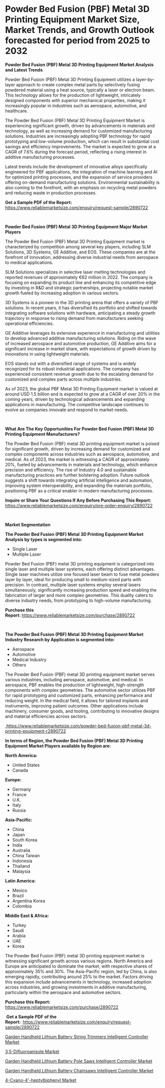 <p><h1>Powder Bed Fusion (PBF) Metal 3D Printing Equipment Market Size, Market Trends, and Growth Outlook forecasted for period from 2025 to 2032</h1></p><p><strong>Powder Bed Fusion (PBF) Metal 3D Printing Equipment Market Analysis and Latest Trends</strong></p>
<p><p>Powder Bed Fusion (PBF) Metal 3D Printing Equipment utilizes a layer-by-layer approach to create complex metal parts by selectively fusing powdered material using a heat source, typically a laser or electron beam. This technology allows for the production of lightweight, intricately designed components with superior mechanical properties, making it increasingly popular in industries such as aerospace, automotive, and healthcare.</p><p>The Powder Bed Fusion (PBF) Metal 3D Printing Equipment Market is experiencing significant growth, driven by advancements in materials and technology, as well as increasing demand for customized manufacturing solutions. Industries are increasingly adopting PBF technology for rapid prototyping and low-volume production, which can result in substantial cost savings and efficiency improvements. The market is expected to grow at a CAGR of 7.6% during the forecast period, reflecting a rising interest in additive manufacturing processes.</p><p>Latest trends include the development of innovative alloys specifically engineered for PBF applications, the integration of machine learning and AI for optimized printing processes, and the expansion of service providers offering on-demand manufacturing solutions. Environmental sustainability is also coming to the forefront, with an emphasis on recycling metal powders and reducing waste in production processes.</p></p>
<p><strong>Get a Sample PDF of the Report:&nbsp;</strong> <a href="https://www.reliablemarketsize.com/enquiry/request-sample/2890722?utm_campaign=1143&utm_medium=2&utm_source=Github&utm_content=ia&utm_term=14032025&utm_id=powder-bed-fusion-pbf-metal-3d-printing-equipment">https://www.reliablemarketsize.com/enquiry/request-sample/2890722</a></p>
<p>&nbsp;</p>
<p><strong>Powder Bed Fusion (PBF) Metal 3D Printing Equipment Major Market Players</strong></p>
<p><p>The Powder Bed Fusion (PBF) Metal 3D Printing Equipment market is characterized by competition among several key players, including SLM Solutions, 3D Systems, GE Additive, and EOS. These companies are at the forefront of innovation, addressing diverse industrial needs from aerospace to medical applications.</p><p>SLM Solutions specializes in selective laser melting technologies and reported revenues of approximately €62 million in 2022. The company is focusing on expanding its product line and enhancing its competitive edge by investing in R&D and strategic partnerships, projecting notable market growth fueled by increasing adoption in various sectors.</p><p>3D Systems is a pioneer in the 3D printing arena that offers a variety of PBF solutions. In recent years, it has diversified its portfolio and shifted towards integrating software solutions with hardware, anticipating a steady growth trajectory in response to rising demand from manufacturers seeking operational efficiencies.</p><p>GE Additive leverages its extensive experience in manufacturing and utilities to develop advanced additive manufacturing solutions. Riding on the wave of increased aerospace and automotive production, GE Additive aims for a significant increase in market share, with expectations of growth driven by innovations in using lightweight materials.</p><p>EOS stands out with a diversified range of systems and is widely recognized for its robust industrial applications. The company has experienced consistent revenue growth due to the escalating demand for customized and complex parts across multiple industries.</p><p>As of 2023, the global PBF Metal 3D Printing Equipment market is valued at around USD 1.5 billion and is expected to grow at a CAGR of over 20% in the coming years, driven by technological advancements and expanding applications in manufacturing. The competitive landscape continues to evolve as companies innovate and respond to market needs.</p></p>
<p>&nbsp;</p>
<p><strong>What Are The Key Opportunities For Powder Bed Fusion (PBF) Metal 3D Printing Equipment Manufacturers?</strong></p>
<p><p>The Powder Bed Fusion (PBF) metal 3D printing equipment market is poised for significant growth, driven by increasing demand for customized and complex components across industries such as aerospace, automotive, and medical. As of 2023, the market is witnessing a CAGR of approximately 20%, fueled by advancements in materials and technology, which enhance precision and efficiency. The rise of Industry 4.0 and sustainable manufacturing practices are further bolstering adoption. Future outlook suggests a shift towards integrating artificial intelligence and automation, improving system interoperability, and expanding the materials portfolio, positioning PBF as a critical enabler in modern manufacturing processes.</p></p>
<p><strong>Inquire or Share Your Questions If Any Before Purchasing This Report:</strong> <a href="https://www.reliablemarketsize.com/enquiry/pre-order-enquiry/2890722?utm_campaign=1143&utm_medium=2&utm_source=Github&utm_content=ia&utm_term=14032025&utm_id=powder-bed-fusion-pbf-metal-3d-printing-equipment">https://www.reliablemarketsize.com/enquiry/pre-order-enquiry/2890722</a></p>
<p>&nbsp;</p>
<p><strong>Market Segmentation</strong></p>
<p><strong>The Powder Bed Fusion (PBF) Metal 3D Printing Equipment Market Analysis by types is segmented into:</strong></p>
<p><ul><li>Single Laser</li><li>Multiple Laser</li></ul></p>
<p><p>Powder Bed Fusion (PBF) metal 3D printing equipment is categorized into single laser and multiple laser systems, each offering distinct advantages. Single laser machines utilize one focused laser beam to fuse metal powders layer by layer, ideal for producing small to medium-sized parts with precision. In contrast, multiple laser systems employ several lasers simultaneously, significantly increasing production speed and enabling the fabrication of larger and more complex geometries. This duality caters to diverse industry needs, from prototyping to high-volume manufacturing.</p></p>
<p><strong>Purchase this Report:&nbsp;</strong><a href="https://www.reliablemarketsize.com/purchase/2890722?utm_campaign=1143&utm_medium=2&utm_source=Github&utm_content=ia&utm_term=14032025&utm_id=powder-bed-fusion-pbf-metal-3d-printing-equipment">https://www.reliablemarketsize.com/purchase/2890722</a></p>
<p>&nbsp;</p>
<p><strong>The Powder Bed Fusion (PBF) Metal 3D Printing Equipment Market Industry Research by Application is segmented into:</strong></p>
<p><ul><li>Aerospace</li><li>Automotive</li><li>Medical Industry</li><li>Others</li></ul></p>
<p><p>The Powder Bed Fusion (PBF) metal 3D printing equipment market serves various industries, including aerospace, automotive, and medical. In aerospace, PBF enables the production of lightweight, high-strength components with complex geometries. The automotive sector utilizes PBF for rapid prototyping and customized parts, enhancing performance and reducing weight. In the medical field, it allows for tailored implants and instruments, improving patient outcomes. Other applications include machinery, consumer goods, and tooling, contributing to innovative designs and material efficiencies across sectors.</p></p>
<p><a href="https://www.reliablemarketsize.com/powder-bed-fusion-pbf-metal-3d-printing-equipment-r2890722?utm_campaign=1143&utm_medium=2&utm_source=Github&utm_content=ia&utm_term=14032025&utm_id=powder-bed-fusion-pbf-metal-3d-printing-equipment">&nbsp;https://www.reliablemarketsize.com/powder-bed-fusion-pbf-metal-3d-printing-equipment-r2890722</a></p>
<p><strong>In terms of Region, the Powder Bed Fusion (PBF) Metal 3D Printing Equipment Market Players available by Region are:</strong></p>
<p>
    <p> <strong> North America: </strong>
        <ul>
            <li>United States</li>
            <li>Canada</li>
        </ul>
        </p> 
    <p> <strong> Europe: </strong>
        <ul>
            <li>Germany</li>
            <li>France</li>
            <li>U.K.</li>
            <li>Italy</li>
            <li>Russia</li>
        </ul>
        </p> 
    <p> <strong> Asia-Pacific: </strong>
        <ul>
            <li>China</li>
            <li>Japan</li>
            <li>South Korea</li>
            <li>India</li>
            <li>Australia</li>
            <li>China Taiwan</li>
            <li>Indonesia</li>
            <li>Thailand</li>
            <li>Malaysia</li>
        </ul>
        </p> 
    <p> <strong> Latin America: </strong>
        <ul>
            <li>Mexico</li>
            <li>Brazil</li>
            <li>Argentina Korea</li>
            <li>Colombia</li>
        </ul>
        </p> 
    <p> <strong> Middle East & Africa: </strong>
        <ul>
            <li>Turkey</li>
            <li>Saudi</li>
            <li>Arabia</li>
            <li>UAE</li>
            <li>Korea</li>
        </ul>
    </p>
    </p>
<p><p>The Powder Bed Fusion (PBF) metal 3D printing equipment market is witnessing significant growth across various regions. North America and Europe are anticipated to dominate the market, with respective shares of approximately 35% and 30%. The Asia-Pacific region, led by China, is also emerging rapidly, contributing around 25% to the market. Factors driving this expansion include advancements in technology, increased adoption across industries, and growing investments in additive manufacturing, particularly within the aerospace and automotive sectors.</p></p>
<p><strong>Purchase this Report: </strong><a href="https://www.reliablemarketsize.com/purchase/2890722?utm_campaign=1143&utm_medium=2&utm_source=Github&utm_content=ia&utm_term=14032025&utm_id=powder-bed-fusion-pbf-metal-3d-printing-equipment">https://www.reliablemarketsize.com/purchase/2890722</a></p>
<p>&nbsp;<strong>Get a Sample PDF of the Report:&nbsp;&nbsp;</strong><a href="https://www.reliablemarketsize.com/enquiry/request-sample/2890722?utm_campaign=1143&utm_medium=2&utm_source=Github&utm_content=ia&utm_term=14032025&utm_id=powder-bed-fusion-pbf-metal-3d-printing-equipment">https://www.reliablemarketsize.com/enquiry/request-sample/2890722</a></p>
<p><strong></strong></p>
<p><p><a href="https://github.com/oshodikurc/Market-Research-Report-List-1/blob/main/garden-handheld-lithium-battery-string-trimmers-intelligent-controller-market.md?utm_campaign=1143&utm_medium=2&utm_source=Github&utm_content=ia&utm_term=14032025&utm_id=powder-bed-fusion-pbf-metal-3d-printing-equipment">Garden Handheld Lithium Battery String Trimmers Intelligent Controller Market</a></p><p><a href="https://github.com/aslinalirey9/Market-Research-Report-List-1/blob/main/35-difluoroanisole-market.md?utm_campaign=1143&utm_medium=2&utm_source=Github&utm_content=ia&utm_term=14032025&utm_id=powder-bed-fusion-pbf-metal-3d-printing-equipment">3,5-Difluoroanisole Market</a></p><p><a href="https://github.com/noppbebawy/Market-Research-Report-List-1/blob/main/garden-handheld-lithium-battery-pole-saws-intelligent-controller-market.md?utm_campaign=1143&utm_medium=2&utm_source=Github&utm_content=ia&utm_term=14032025&utm_id=powder-bed-fusion-pbf-metal-3d-printing-equipment">Garden Handheld Lithium Battery Pole Saws Intelligent Controller Market</a></p><p><a href="https://github.com/ajegiobitsa/Market-Research-Report-List-1/blob/main/garden-handheld-lithium-battery-chainsaws-intelligent-controller-market.md?utm_campaign=1143&utm_medium=2&utm_source=Github&utm_content=ia&utm_term=14032025&utm_id=powder-bed-fusion-pbf-metal-3d-printing-equipment">Garden Handheld Lithium Battery Chainsaws Intelligent Controller Market</a></p><p><a href="https://github.com/efialiurca/Market-Research-Report-List-1/blob/main/4-cyano-4-heptylbiphenyl-market.md?utm_campaign=1143&utm_medium=2&utm_source=Github&utm_content=ia&utm_term=14032025&utm_id=powder-bed-fusion-pbf-metal-3d-printing-equipment">4-Cyano-4'-heptylbiphenyl Market</a></p></p>